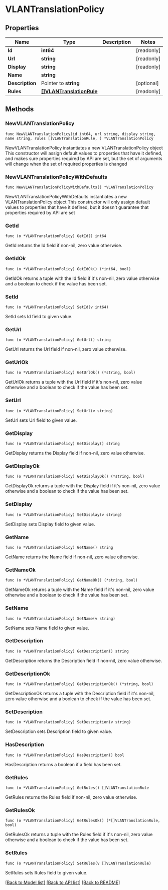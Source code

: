 # VLANTranslationPolicy

## Properties

Name | Type | Description | Notes
------------ | ------------- | ------------- | -------------
**Id** | **int64** |  | [readonly] 
**Url** | **string** |  | [readonly] 
**Display** | **string** |  | [readonly] 
**Name** | **string** |  | 
**Description** | Pointer to **string** |  | [optional] 
**Rules** | [**[]VLANTranslationRule**](VLANTranslationRule.md) |  | [readonly] 

## Methods

### NewVLANTranslationPolicy

`func NewVLANTranslationPolicy(id int64, url string, display string, name string, rules []VLANTranslationRule, ) *VLANTranslationPolicy`

NewVLANTranslationPolicy instantiates a new VLANTranslationPolicy object
This constructor will assign default values to properties that have it defined,
and makes sure properties required by API are set, but the set of arguments
will change when the set of required properties is changed

### NewVLANTranslationPolicyWithDefaults

`func NewVLANTranslationPolicyWithDefaults() *VLANTranslationPolicy`

NewVLANTranslationPolicyWithDefaults instantiates a new VLANTranslationPolicy object
This constructor will only assign default values to properties that have it defined,
but it doesn't guarantee that properties required by API are set

### GetId

`func (o *VLANTranslationPolicy) GetId() int64`

GetId returns the Id field if non-nil, zero value otherwise.

### GetIdOk

`func (o *VLANTranslationPolicy) GetIdOk() (*int64, bool)`

GetIdOk returns a tuple with the Id field if it's non-nil, zero value otherwise
and a boolean to check if the value has been set.

### SetId

`func (o *VLANTranslationPolicy) SetId(v int64)`

SetId sets Id field to given value.


### GetUrl

`func (o *VLANTranslationPolicy) GetUrl() string`

GetUrl returns the Url field if non-nil, zero value otherwise.

### GetUrlOk

`func (o *VLANTranslationPolicy) GetUrlOk() (*string, bool)`

GetUrlOk returns a tuple with the Url field if it's non-nil, zero value otherwise
and a boolean to check if the value has been set.

### SetUrl

`func (o *VLANTranslationPolicy) SetUrl(v string)`

SetUrl sets Url field to given value.


### GetDisplay

`func (o *VLANTranslationPolicy) GetDisplay() string`

GetDisplay returns the Display field if non-nil, zero value otherwise.

### GetDisplayOk

`func (o *VLANTranslationPolicy) GetDisplayOk() (*string, bool)`

GetDisplayOk returns a tuple with the Display field if it's non-nil, zero value otherwise
and a boolean to check if the value has been set.

### SetDisplay

`func (o *VLANTranslationPolicy) SetDisplay(v string)`

SetDisplay sets Display field to given value.


### GetName

`func (o *VLANTranslationPolicy) GetName() string`

GetName returns the Name field if non-nil, zero value otherwise.

### GetNameOk

`func (o *VLANTranslationPolicy) GetNameOk() (*string, bool)`

GetNameOk returns a tuple with the Name field if it's non-nil, zero value otherwise
and a boolean to check if the value has been set.

### SetName

`func (o *VLANTranslationPolicy) SetName(v string)`

SetName sets Name field to given value.


### GetDescription

`func (o *VLANTranslationPolicy) GetDescription() string`

GetDescription returns the Description field if non-nil, zero value otherwise.

### GetDescriptionOk

`func (o *VLANTranslationPolicy) GetDescriptionOk() (*string, bool)`

GetDescriptionOk returns a tuple with the Description field if it's non-nil, zero value otherwise
and a boolean to check if the value has been set.

### SetDescription

`func (o *VLANTranslationPolicy) SetDescription(v string)`

SetDescription sets Description field to given value.

### HasDescription

`func (o *VLANTranslationPolicy) HasDescription() bool`

HasDescription returns a boolean if a field has been set.

### GetRules

`func (o *VLANTranslationPolicy) GetRules() []VLANTranslationRule`

GetRules returns the Rules field if non-nil, zero value otherwise.

### GetRulesOk

`func (o *VLANTranslationPolicy) GetRulesOk() (*[]VLANTranslationRule, bool)`

GetRulesOk returns a tuple with the Rules field if it's non-nil, zero value otherwise
and a boolean to check if the value has been set.

### SetRules

`func (o *VLANTranslationPolicy) SetRules(v []VLANTranslationRule)`

SetRules sets Rules field to given value.



[[Back to Model list]](../README.md#documentation-for-models) [[Back to API list]](../README.md#documentation-for-api-endpoints) [[Back to README]](../README.md)


